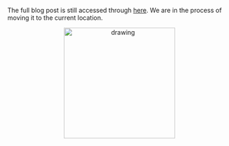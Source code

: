 The full blog post is still accessed through [here](https://www.1onepsilon.com/single-post/2017/09/14/Get-Epsilon-Stream-for-iOS). We are in the process of moving it to the current location.

<center>
 <img class = "blog-inline-image" src="https://es-app.com/assets/935xva.jpg" alt="drawing" width="250px"/>
</center> 